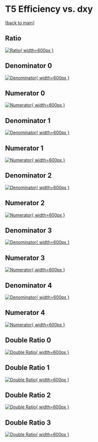 # T5 Efficiency vs. dxy

[[back to main](./)]



## Ratio

[![Ratio](../mtv/var/T5_loweta_13_0_eff_dxy.png){ width=600px }](../mtv/var/T5_loweta_13_0_eff_dxy.pdf)

## Denominator 0

[![Denominator](../mtv/den/T5_loweta_13_0_eff_dxy_den0.png){ width=600px }](../mtv/den/T5_loweta_13_0_eff_dxy_den0.pdf)

## Numerator 0

[![Numerator](../mtv/num/T5_loweta_13_0_eff_dxy_num0.png){ width=600px }](../mtv/num/T5_loweta_13_0_eff_dxy_num0.pdf)

## Denominator 1

[![Denominator](../mtv/den/T5_loweta_13_0_eff_dxy_den1.png){ width=600px }](../mtv/den/T5_loweta_13_0_eff_dxy_den1.pdf)

## Numerator 1

[![Numerator](../mtv/num/T5_loweta_13_0_eff_dxy_num1.png){ width=600px }](../mtv/num/T5_loweta_13_0_eff_dxy_num1.pdf)

## Denominator 2

[![Denominator](../mtv/den/T5_loweta_13_0_eff_dxy_den2.png){ width=600px }](../mtv/den/T5_loweta_13_0_eff_dxy_den2.pdf)

## Numerator 2

[![Numerator](../mtv/num/T5_loweta_13_0_eff_dxy_num2.png){ width=600px }](../mtv/num/T5_loweta_13_0_eff_dxy_num2.pdf)

## Denominator 3

[![Denominator](../mtv/den/T5_loweta_13_0_eff_dxy_den3.png){ width=600px }](../mtv/den/T5_loweta_13_0_eff_dxy_den3.pdf)

## Numerator 3

[![Numerator](../mtv/num/T5_loweta_13_0_eff_dxy_num3.png){ width=600px }](../mtv/num/T5_loweta_13_0_eff_dxy_num3.pdf)

## Denominator 4

[![Denominator](../mtv/den/T5_loweta_13_0_eff_dxy_den4.png){ width=600px }](../mtv/den/T5_loweta_13_0_eff_dxy_den4.pdf)

## Numerator 4

[![Numerator](../mtv/num/T5_loweta_13_0_eff_dxy_num4.png){ width=600px }](../mtv/num/T5_loweta_13_0_eff_dxy_num4.pdf)

## Double Ratio 0

[![Double Ratio](../mtv/ratio/T5_loweta_13_0_eff_dxy_ratio0.png){ width=600px }](../mtv/ratio/T5_loweta_13_0_eff_dxy_ratio0.pdf)

## Double Ratio 1

[![Double Ratio](../mtv/ratio/T5_loweta_13_0_eff_dxy_ratio1.png){ width=600px }](../mtv/ratio/T5_loweta_13_0_eff_dxy_ratio1.pdf)

## Double Ratio 2

[![Double Ratio](../mtv/ratio/T5_loweta_13_0_eff_dxy_ratio2.png){ width=600px }](../mtv/ratio/T5_loweta_13_0_eff_dxy_ratio2.pdf)

## Double Ratio 3

[![Double Ratio](../mtv/ratio/T5_loweta_13_0_eff_dxy_ratio3.png){ width=600px }](../mtv/ratio/T5_loweta_13_0_eff_dxy_ratio3.pdf)

